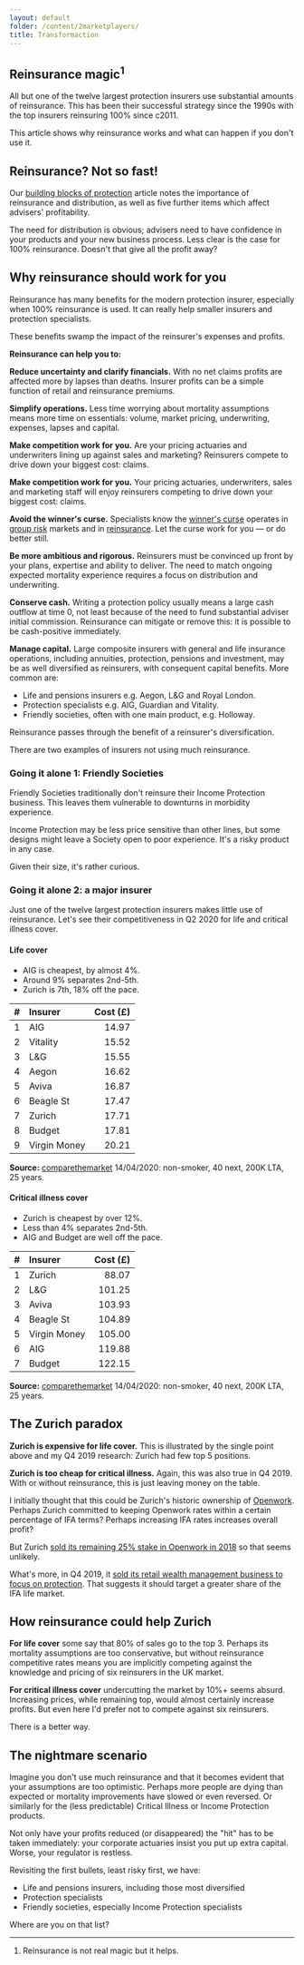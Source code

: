 ```yaml
---
layout: default
folder: /content/2marketplayers/
title: Transformaction
---
```


## Reinsurance magic<sup>1</sup>

All but one of the twelve largest protection insurers use substantial amounts of reinsurance. This has been their successful strategy since the 1990s with the top insurers reinsuring 100% since c2011.

This article shows why reinsurance works and what can happen if you don't use it.

## Reinsurance? Not so fast!

Our [building blocks of protection](/content/3buildingblocks/) article notes the importance of reinsurance and distribution, as well as five further items which affect advisers' profitability.

The need for distribution is obvious; advisers need to have confidence in your products and your new business process. Less clear is the case for 100% reinsurance. Doesn't that give all the profit away?

## Why reinsurance should work for you

Reinsurance has many benefits for the modern protection insurer, especially when 100% reinsurance is used. It can really help smaller insurers and protection specialists.

These benefits swamp the impact of the reinsurer's expenses and profits.

**Reinsurance can help you to:**

**Reduce uncertainty and clarify financials.** With no net claims profits are affected more by lapses than deaths. Insurer profits can be a simple function of retail and reinsurance premiums.

**Simplify operations.** Less time worrying about mortality assumptions means more time on essentials: volume, market pricing, underwriting, expenses, lapses and capital.

**Make competition work for you.** Are your pricing actuaries and underwriters lining up against sales and marketing? Reinsurers compete to drive down your biggest cost: claims.

**Make competition work for you.** Your pricing actuaries, underwriters, sales and marketing staff will enjoy reinsurers competing to drive down your biggest cost: claims.

**Avoid the winner's curse.** Specialists know the [winner's curse](https://en.wikipedia.org/wiki/Winner%27s_curse) operates in [group risk](https://www.actuaries.digital/2014/07/22/the-winners-curse/) markets and in [reinsurance](https://www.casact.org/education/clrs/2011/handouts/R3-Rozema.pdf). Let the curse work for you &mdash; or do better still.

**Be more ambitious and rigorous.** Reinsurers must be convinced up front by your plans, expertise and ability to deliver. The need to match ongoing expected mortality experience requires a focus on distribution and underwriting.

**Conserve cash.** Writing a protection policy usually means a large cash outflow at time 0, not least because of the need to fund substantial adviser initial commission. Reinsurance can mitigate or remove this: it is possible to be cash-positive immediately.

**Manage capital.** Large composite insurers with general and life insurance operations, including annuities, protection, pensions and investment, may be as well diversified as reinsurers, with consequent capital benefits. More common are:

+ Life and pensions insurers e.g. Aegon, L&amp;G and Royal London.
+ Protection specialists e.g. AIG, Guardian and Vitality.
+ Friendly societies, often with one main product, e.g. Holloway.

Reinsurance passes through the benefit of a reinsurer's diversification.

There are two examples of insurers not using much reinsurance.

### Going it alone 1: Friendly Societies

Friendly Societies traditionally don't reinsure their Income Protection business. This leaves them vulnerable to downturns in morbidity experience.

Income Protection may be less price sensitive than other lines, but some designs might leave a Society open to poor experience. It's a risky product in any case.

Given their size, it's rather curious.

### Going it alone 2: a major insurer

Just one of the twelve largest protection insurers makes little use of reinsurance. Let's see their competitiveness in Q2 2020 for life and critical illness cover.

#### Life cover
<!-- ![Alt text](Life2020Q2.png "Life cover is too expensive") -->

+ AIG is cheapest, by almost 4%.
+ Around 9% separates 2nd-5th.
+ Zurich is 7th, 18% off the pace.

| # | Insurer      | Cost (&pound;) |
|:-:|:-------------|------:|
| 1 | AIG          | 14.97 |
| 2 | Vitality     | 15.52 |
| 3 | L&amp;G      | 15.55 |
| 4 | Aegon        | 16.62 |
| 5 | Aviva        | 16.87 |
| 6 | Beagle St    | 17.47 |
| 7 | Zurich       | 17.71 |
| 8 | Budget       | 17.81 |
| 9 | Virgin Money | 20.21 |

**Source:** [comparethemarket](https://www.comparethemarket.com/) 14/04/2020: non-smoker, 40 next, 200K LTA, 25 years.

#### Critical illness cover
<!-- ![Alt text](CIC2020Q2.png "Critical illness cover is too cheap") -->

+ Zurich is cheapest by over 12%.
+ Less than 4% separates 2nd-5th.
+ AIG and Budget are well off the pace.

| # | Insurer      | Cost (&pound;) |
|:-:|:-------------|------:|
| 1 | Zurich       |  88.07 |
| 2 | L&amp;G      | 101.25 |
| 3 | Aviva        | 103.93 |
| 4 | Beagle St    | 104.89 |
| 5 | Virgin Money | 105.00 |
| 6 | AIG          | 119.88 |
| 7 | Budget       | 122.15 |

**Source:** [comparethemarket](https://www.comparethemarket.com/) 14/04/2020: non-smoker, 40 next, 200K LTA, 25 years.

## The Zurich paradox

**Zurich is expensive for life cover.** This is illustrated by the single point above and my Q4 2019 research: Zurich had few top 5 positions.

**Zurich is too cheap for critical illness.** Again, this was also true in Q4 2019. With or without reinsurance, this is just leaving money on the table.

I initially thought that this could be Zurich's historic ownership of [Openwork](https://www.openwork.uk.com/). Perhaps Zurich committed to keeping Openwork rates within a certain percentage of IFA terms? Perhaps increasing IFA rates increases overall profit?

But Zurich [sold its remaining 25% stake in Openwork in 2018](https://www.moneymarketing.co.uk/news/zurich-sells-openwork/) so that seems unlikely.

What's more, in Q4 2019, it [sold its retail wealth management business to focus on protection](https://www.covermagazine.co.uk/news/4007181/zurich-uk-sells-retail-wealth-business-focus-protection). That suggests it should target a greater share of the IFA life market.

## How reinsurance could help Zurich

**For life cover** some say that 80% of sales go to the top 3. Perhaps its mortality assumptions are too conservative, but without reinsurance competitive rates means you are implicitly competing against the knowledge and pricing of six reinsurers in the UK market.

**For critical illness cover** undercutting the market by 10%+ seems absurd. Increasing prices, while remaining top, would almost certainly increase profits. But even here I'd prefer not to compete against six reinsurers.

There is a better way.

## The nightmare scenario

Imagine you don't use much reinsurance and that it becomes evident that your assumptions are too optimistic. Perhaps more people are dying than expected or mortality improvements have slowed or even reversed. Or similarly for the (less predictable) Critical Illness or Income Protection products.

Not only have your profits reduced (or disappeared) the "hit" has to be taken immediately: your corporate actuaries insist you put up extra capital. Worse, your regulator is restless.

Revisiting the first bullets, least risky first, we have:

+ Life and pensions insurers, including those most diversified
+ Protection specialists
+ Friendly societies, especially Income Protection specialists

Where are you on that list?

<hr />

1. Reinsurance is not real magic but it helps.
